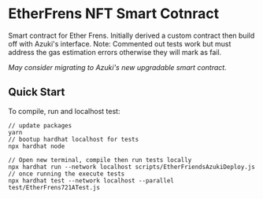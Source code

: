 # EtherFrens NFT Smart Cotnract

Smart contract for Ether Frens. Initially derived a custom contract then build off with Azuki's interface. Note: Commented out tests work but must address the gas estimation errors otherwise they will mark as fail.

_May consider migrating to Azuki's new upgradable smart contract._

## Quick Start
To compile, run and localhost test:
```console
// update packages
yarn
// bootup hardhat localhost for tests
npx hardhat node

// Open new terminal, compile then run tests locally
npx hardhat run --network localhost scripts/EtherFriendsAzukiDeploy.js
// once running the execute tests
npx hardhat test --network localhost --parallel test/EtherFrens721ATest.js
```


